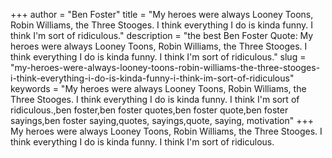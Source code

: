 +++
author = "Ben Foster"
title = "My heroes were always Looney Toons, Robin Williams, the Three Stooges. I think everything I do is kinda funny. I think I'm sort of ridiculous."
description = "the best Ben Foster Quote: My heroes were always Looney Toons, Robin Williams, the Three Stooges. I think everything I do is kinda funny. I think I'm sort of ridiculous."
slug = "my-heroes-were-always-looney-toons-robin-williams-the-three-stooges-i-think-everything-i-do-is-kinda-funny-i-think-im-sort-of-ridiculous"
keywords = "My heroes were always Looney Toons, Robin Williams, the Three Stooges. I think everything I do is kinda funny. I think I'm sort of ridiculous.,ben foster,ben foster quotes,ben foster quote,ben foster sayings,ben foster saying,quotes, sayings,quote, saying, motivation"
+++
My heroes were always Looney Toons, Robin Williams, the Three Stooges. I think everything I do is kinda funny. I think I'm sort of ridiculous.

